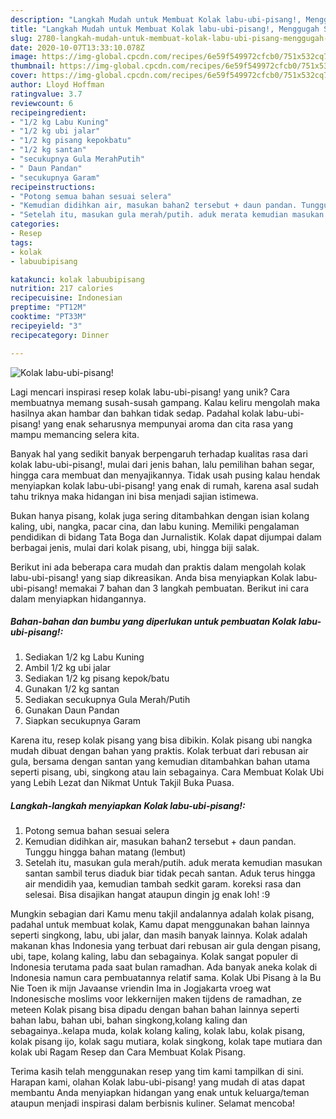 ```yaml
---
description: "Langkah Mudah untuk Membuat Kolak labu-ubi-pisang!, Menggugah Selera"
title: "Langkah Mudah untuk Membuat Kolak labu-ubi-pisang!, Menggugah Selera"
slug: 2780-langkah-mudah-untuk-membuat-kolak-labu-ubi-pisang-menggugah-selera
date: 2020-10-07T13:33:10.078Z
image: https://img-global.cpcdn.com/recipes/6e59f549972cfcb0/751x532cq70/kolak-labu-ubi-pisang-foto-resep-utama.jpg
thumbnail: https://img-global.cpcdn.com/recipes/6e59f549972cfcb0/751x532cq70/kolak-labu-ubi-pisang-foto-resep-utama.jpg
cover: https://img-global.cpcdn.com/recipes/6e59f549972cfcb0/751x532cq70/kolak-labu-ubi-pisang-foto-resep-utama.jpg
author: Lloyd Hoffman
ratingvalue: 3.7
reviewcount: 6
recipeingredient:
- "1/2 kg Labu Kuning"
- "1/2 kg ubi jalar"
- "1/2 kg pisang kepokbatu"
- "1/2 kg santan"
- "secukupnya Gula MerahPutih"
- " Daun Pandan"
- "secukupnya Garam"
recipeinstructions:
- "Potong semua bahan sesuai selera"
- "Kemudian didihkan air, masukan bahan2 tersebut + daun pandan. Tunggu hingga bahan matang (lembut)"
- "Setelah itu, masukan gula merah/putih. aduk merata kemudian masukan santan sambil terus diaduk biar tidak pecah santan. Aduk terus hingga air mendidih yaa, kemudian tambah sedkit garam. koreksi rasa dan selesai. Bisa disajikan hangat ataupun dingin jg enak loh! :9"
categories:
- Resep
tags:
- kolak
- labuubipisang

katakunci: kolak labuubipisang 
nutrition: 217 calories
recipecuisine: Indonesian
preptime: "PT12M"
cooktime: "PT33M"
recipeyield: "3"
recipecategory: Dinner

---
```



![Kolak labu-ubi-pisang!](https://img-global.cpcdn.com/recipes/6e59f549972cfcb0/751x532cq70/kolak-labu-ubi-pisang-foto-resep-utama.jpg)

Lagi mencari inspirasi resep kolak labu-ubi-pisang! yang unik? Cara membuatnya memang susah-susah gampang. Kalau keliru mengolah maka hasilnya akan hambar dan bahkan tidak sedap. Padahal kolak labu-ubi-pisang! yang enak seharusnya mempunyai aroma dan cita rasa yang mampu memancing selera kita.

Banyak hal yang sedikit banyak berpengaruh terhadap kualitas rasa dari kolak labu-ubi-pisang!, mulai dari jenis bahan, lalu pemilihan bahan segar, hingga cara membuat dan menyajikannya. Tidak usah pusing kalau hendak menyiapkan kolak labu-ubi-pisang! yang enak di rumah, karena asal sudah tahu triknya maka hidangan ini bisa menjadi sajian istimewa.

Bukan hanya pisang, kolak juga sering ditambahkan dengan isian kolang kaling, ubi, nangka, pacar cina, dan labu kuning. Memiliki pengalaman pendidikan di bidang Tata Boga dan Jurnalistik. Kolak dapat dijumpai dalam berbagai jenis, mulai dari kolak pisang, ubi, hingga biji salak.


Berikut ini ada beberapa cara mudah dan praktis dalam mengolah kolak labu-ubi-pisang! yang siap dikreasikan. Anda bisa menyiapkan Kolak labu-ubi-pisang! memakai 7 bahan dan 3 langkah pembuatan. Berikut ini cara dalam menyiapkan hidangannya.

<!--inarticleads1-->

##### Bahan-bahan dan bumbu yang diperlukan untuk pembuatan Kolak labu-ubi-pisang!:

1. Sediakan 1/2 kg Labu Kuning
1. Ambil 1/2 kg ubi jalar
1. Sediakan 1/2 kg pisang kepok/batu
1. Gunakan 1/2 kg santan
1. Sediakan secukupnya Gula Merah/Putih
1. Gunakan  Daun Pandan
1. Siapkan secukupnya Garam


Karena itu, resep kolak pisang yang bisa dibikin. Kolak pisang ubi nangka mudah dibuat dengan bahan yang praktis. Kolak terbuat dari rebusan air gula, bersama dengan santan yang kemudian ditambahkan bahan utama seperti pisang, ubi, singkong atau lain sebagainya. Cara Membuat Kolak Ubi yang Lebih Lezat dan Nikmat Untuk Takjil Buka Puasa. 

<!--inarticleads2-->

##### Langkah-langkah menyiapkan Kolak labu-ubi-pisang!:

1. Potong semua bahan sesuai selera
1. Kemudian didihkan air, masukan bahan2 tersebut + daun pandan. Tunggu hingga bahan matang (lembut)
1. Setelah itu, masukan gula merah/putih. aduk merata kemudian masukan santan sambil terus diaduk biar tidak pecah santan. Aduk terus hingga air mendidih yaa, kemudian tambah sedkit garam. koreksi rasa dan selesai. Bisa disajikan hangat ataupun dingin jg enak loh! :9


Mungkin sebagian dari Kamu menu takjil andalannya adalah kolak pisang, padahal untuk membuat kolak, Kamu dapat menggunakan bahan lainnya seperti singkong, labu, ubi jalar, dan masih banyak lainnya. Kolak adalah makanan khas Indonesia yang terbuat dari rebusan air gula dengan pisang, ubi, tape, kolang kaling, labu dan sebagainya. Kolak sangat populer di Indonesia terutama pada saat bulan ramadhan. Ada banyak aneka kolak di Indonesia namun cara pembuatannya relatif sama. Kolak Ubi Pisang à la Bu Nie Toen ik mijn Javaanse vriendin Ima in Jogjakarta vroeg wat Indonesische moslims voor lekkernijen maken tijdens de ramadhan, ze meteen Kolak pisang bisa dipadu dengan bahan bahan lainnya seperti bahan labu, bahan ubi, bahan singkong,kolang kaling dan sebagainya..kelapa muda, kolak kolang kaling, kolak labu, kolak pisang, kolak pisang ijo, kolak sagu mutiara, kolak singkong, kolak tape mutiara dan kolak ubi Ragam Resep dan Cara Membuat Kolak Pisang. 

Terima kasih telah menggunakan resep yang tim kami tampilkan di sini. Harapan kami, olahan Kolak labu-ubi-pisang! yang mudah di atas dapat membantu Anda menyiapkan hidangan yang enak untuk keluarga/teman ataupun menjadi inspirasi dalam berbisnis kuliner. Selamat mencoba!
